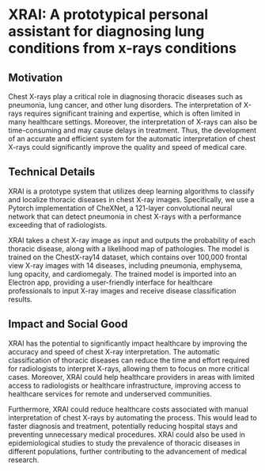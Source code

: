 # XRAI: A prototypical personal assistant for diagnosing lung conditions from x-rays conditions

## Motivation

Chest X-rays play a critical role in diagnosing thoracic diseases such as pneumonia, lung cancer, and other lung disorders. The interpretation of X-rays requires significant training and expertise, which is often limited in many healthcare settings. Moreover, the interpretation of X-rays can also be time-consuming and may cause delays in treatment. Thus, the development of an accurate and efficient system for the automatic interpretation of chest X-rays could significantly improve the quality and speed of medical care.

## Technical Details

XRAI is a prototype system that utilizes deep learning algorithms to classify and localize thoracic diseases in chest X-ray images. Specifically, we use a Pytorch implementation of CheXNet, a 121-layer convolutional neural network that can detect pneumonia in chest X-rays with a performance exceeding that of radiologists.

XRAI takes a chest X-ray image as input and outputs the probability of each thoracic disease, along with a likelihood map of pathologies. The model is trained on the ChestX-ray14 dataset, which contains over 100,000 frontal view X-ray images with 14 diseases, including pneumonia, emphysema, lung opacity, and cardiomegaly. The trained model is imported into an Electron app, providing a user-friendly interface for healthcare professionals to input X-ray images and receive disease classification results.

## Impact and Social Good

XRAI has the potential to significantly impact healthcare by improving the accuracy and speed of chest X-ray interpretation. The automatic classification of thoracic diseases can reduce the time and effort required for radiologists to interpret X-rays, allowing them to focus on more critical cases. Moreover, XRAI could help healthcare providers in areas with limited access to radiologists or healthcare infrastructure, improving access to healthcare services for remote and underserved communities.

Furthermore, XRAI could reduce healthcare costs associated with manual interpretation of chest X-rays by automating the process. This would lead to faster diagnosis and treatment, potentially reducing hospital stays and preventing unnecessary medical procedures. XRAI could also be used in epidemiological studies to study the prevalence of thoracic diseases in different populations, further contributing to the advancement of medical research.
